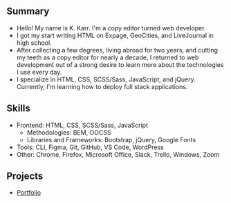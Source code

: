 ## Summary

- Hello! My name is K. Karr. I'm a copy editor turned web developer.
- I got my start writing HTML on Expage, GeoCities, and LiveJournal in high school.
- After collecting a few degrees, living abroad for two years, and cutting my teeth as a copy editor for nearly a decade, I returned to web development out of a strong desire to learn more about the technologies I use every day.
- I specialize in HTML, CSS, SCSS/Sass, JavaScript, and jQuery. Currently, I'm learning how to deploy full stack applications.

## Skills

- Frontend: HTML, CSS, SCSS/Sass, JavaScript
  - Methodologies: BEM, OOCSS
  - Libraries and Frameworks: Bootstrap, jQuery, Google Fonts
- Tools: CLI, Figma, Git, GitHub, VS Code, WordPress
- Other: Chrome, Firefox, Microsoft Office, Slack, Trello, Windows, Zoom

## Projects

- [Portfolio](https://kkarrwrites.carrd.co/)
